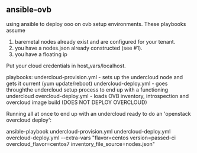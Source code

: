 ansible-ovb
-----------

using ansible to deploy ooo on ovb setup environments. These playbooks assume
1) baremetal nodes already exist and are configured for your tenant.
2) you have a nodes.json already constructed (see #1).
3) you have a floating ip

Put your cloud credentials in host_vars/localhost.


playbooks:
undercloud-provision.yml - sets up the undercloud node and gets it current (yum update/reboot)
undercloud-deploy.yml - goes throughthe undercloud setup process to end up with a functioning undercloud
overcloud-deploy.yml - loads OVB inventory, introspection and overcloud image build (DOES NOT DEPLOY OVERCLOUD)


Running all at once to end up with an undercloud ready to do an 'openstack overcloud deploy':

ansible-playbook undercloud-provision.yml undercloud-deploy.yml overcloud-deploy.yml --extra-vars "flavor=centos version=passed-ci overcloud_flavor=centos7 inventory_file_source=nodes.json"
